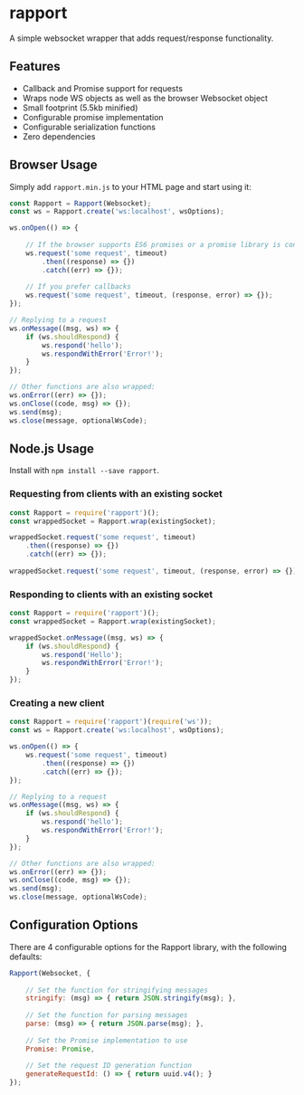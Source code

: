 # rapport
A simple websocket wrapper that adds request/response functionality.

## Features
* Callback and Promise support for requests
* Wraps node WS objects as well as the browser Websocket object
* Small footprint (5.5kb minified)
* Configurable promise implementation
* Configurable serialization functions
* Zero dependencies

## Browser Usage
Simply add `rapport.min.js` to your HTML page and start using it:

```javascript
const Rapport = Rapport(Websocket);
const ws = Rapport.create('ws:localhost', wsOptions);

ws.onOpen(() => {
    
    // If the browser supports ES6 promises or a promise library is configured
    ws.request('some request', timeout)
        .then((response) => {})
        .catch((err) => {});
    
    // If you prefer callbacks
    ws.request('some request', timeout, (response, error) => {});
});

// Replying to a request
ws.onMessage((msg, ws) => {
    if (ws.shouldRespond) {
        ws.respond('hello');
        ws.respondWithError('Error!');
    }
});

// Other functions are also wrapped:
ws.onError((err) => {});
ws.onClose((code, msg) => {});
ws.send(msg);
ws.close(message, optionalWsCode);
```

## Node.js Usage
Install with `npm install --save rapport`.

### Requesting from clients with an existing socket
```javascript
const Rapport = require('rapport')();
const wrappedSocket = Rapport.wrap(existingSocket);

wrappedSocket.request('some request', timeout)
    .then((response) => {})
    .catch((err) => {});
    
wrappedSocket.request('some request', timeout, (response, error) => {});
```

### Responding to clients with an existing socket
```javascript
const Rapport = require('rapport')();
const wrappedSocket = Rapport.wrap(existingSocket);

wrappedSocket.onMessage((msg, ws) => {
    if (ws.shouldRespond) {   
        ws.respond('Hello');
        ws.respondWithError('Error!');
    }
});
```

### Creating a new client
```javascript
const Rapport = require('rapport')(require('ws'));
const ws = Rapport.create('ws:localhost', wsOptions);

ws.onOpen(() => {    
    ws.request('some request', timeout)
        .then((response) => {})
        .catch((err) => {});
});

// Replying to a request
ws.onMessage((msg, ws) => {
    if (ws.shouldRespond) {
        ws.respond('hello');
        ws.respondWithError('Error!');
    }
});

// Other functions are also wrapped:
ws.onError((err) => {});
ws.onClose((code, msg) => {});
ws.send(msg);
ws.close(message, optionalWsCode);
```

## Configuration Options
There are 4 configurable options for the Rapport library, with the following defaults:

```javascript
Rapport(Websocket, {
    
    // Set the function for stringifying messages
    stringify: (msg) => { return JSON.stringify(msg); },
    
    // Set the function for parsing messages
    parse: (msg) => { return JSON.parse(msg); },
    
    // Set the Promise implementation to use
    Promise: Promise,
    
    // Set the request ID generation function
    generateRequestId: () => { return uuid.v4(); }
});
```
